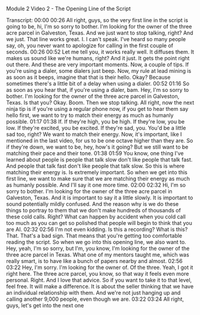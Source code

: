 Module 2 Video 2 - The Opening Line of the Script

Transcript:
00:00
00:26
All right, guys, so the very first line in the script is going to be, hi, I'm so sorry to bother. I'm looking for the owner of the three acre parcel in Galveston, Texas. And we just want to stop talking, right? And we just. That line works great. I. I can't speak. I've heard so many people say, oh, you never want to apologize for calling in the first couple of seconds.
00:26
00:52
Let me tell you, it works really well. It diffuses them. It makes us sound like we're humans, right? And it just. It gets the point right out there. And these are very important moments. Now, a couple of tips. If you're using a dialer, some dialers just beep. Now, my rule at lead mining is as soon as it beeps, imagine that that is their hello. Okay? Because sometimes there's a little bit of a delay when using a dialer.
00:52
01:16
So as soon as you hear that, if you're using a dialer, bam. Hey, I'm so sorry to bother. I'm looking for the owner of the three acre parcel in Galveston, Texas. Is that you? Okay. Boom. Then we stop talking. All right, now the next ninja tip is if you're using a regular phone now, if you get to hear them say hello first, we want to try to match their energy as much as humanly possible.
01:17
01:38
If. If they're high, you be high. If they're low, you be low. If they're excited, you be excited. If they're sad, you. You'd be a little sad too, right? We want to match their energy. Now, it's important, like I mentioned in the last video, for us to be one octave higher than they are. So if they're down, we want to be, hey, how's it going? But we still want to be matching their pace and their tone.
01:38
01:59
You know, one thing I've learned about people is people that talk slow don't like people that talk fast. And people that talk fast don't like people that talk slow. So this is where matching their energy is. Is extremely important. So when we get into this first line, we want to make sure that we are matching their energy as much as humanly possible. And I'll say it one more time.
02:00
02:32
Hi, I'm so sorry to bother. I'm looking for the owner of the three acre parcel in Galveston, Texas. And it is important to say it a little slowly. It is important to sound potentially mildly confused. And the reason why is we do these things to portray to them that we don't make hundreds of thousands of these cold calls. Right? What can happen by accident when you cold call too much as you can get so polished that people will begin to think that you are AI.
02:32
02:56
I'm not even kidding. Is this a recording? What is this? That. That's a bad sign. That means that you're getting too comfortable reading the script. So when we go into this opening line, we also want to. Hey, yeah, I'm so sorry, but I'm, you know, I'm looking for the owner of the three acre parcel in Texas. What one of my mentors taught me, which was really smart, is to have like a bunch of papers nearby and almost.
02:56
03:22
Hey, I'm sorry. I'm looking for the owner of. Of the three. Yeah, I got it right here. The three acre parcel, you know, so that way it feels even more personal. Right. And I love that advice. So if you want to take it to that level, feel free. It will make a difference. It is about the seller thinking that we have an individual relationship with them. And we're not just hanging up and calling another 9,000 people, even though we are.
03:22
03:24
All right, guys, let's get into the next one